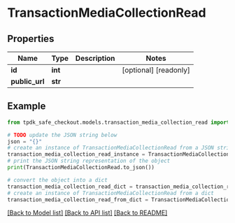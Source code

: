 # TransactionMediaCollectionRead



## Properties

Name | Type | Description | Notes
------------ | ------------- | ------------- | -------------
**id** | **int** |  | [optional] [readonly] 
**public_url** | **str** |  | 

## Example

```python
from tpdk_safe_checkout.models.transaction_media_collection_read import TransactionMediaCollectionRead

# TODO update the JSON string below
json = "{}"
# create an instance of TransactionMediaCollectionRead from a JSON string
transaction_media_collection_read_instance = TransactionMediaCollectionRead.from_json(json)
# print the JSON string representation of the object
print(TransactionMediaCollectionRead.to_json())

# convert the object into a dict
transaction_media_collection_read_dict = transaction_media_collection_read_instance.to_dict()
# create an instance of TransactionMediaCollectionRead from a dict
transaction_media_collection_read_from_dict = TransactionMediaCollectionRead.from_dict(transaction_media_collection_read_dict)
```
[[Back to Model list]](../README.md#documentation-for-models) [[Back to API list]](../README.md#documentation-for-api-endpoints) [[Back to README]](../README.md)


